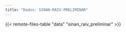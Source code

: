 ```yaml
---
title: "Dados: SINAN-RAIV-PRELIMINAR"
---
```


{{< remote-files-table "data" "sinan_raiv_preliminar" >}}

